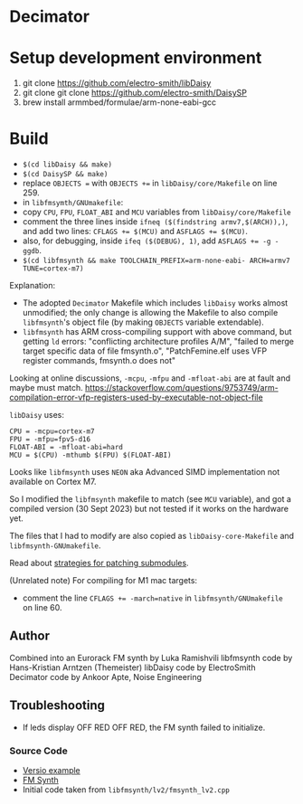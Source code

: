 # Decimator

# Setup development environment

1. git clone https://github.com/electro-smith/libDaisy
2. git clone git clone https://github.com/electro-smith/DaisySP
3. brew install armmbed/formulae/arm-none-eabi-gcc

# Build

- `$(cd libDaisy && make)`
- `$(cd DaisySP && make)`
- replace `OBJECTS =` with `OBJECTS +=` in `libDaisy/core/Makefile` on line 259.
- in `libfmsymth/GNUmakefile`:
- copy `CPU`, `FPU`, `FLOAT_ABI` and `MCU` variables from `libDaisy/core/Makefile`
- comment the three lines inside `ifneq ($(findstring armv7,$(ARCH)),)`, and add two lines: `CFLAGS += $(MCU)` and `ASFLAGS += $(MCU)`.
- also, for debugging, inside `ifeq ($(DEBUG), 1)`, add `ASFLAGS += -g -ggdb`.
- `$(cd libfmsynth && make TOOLCHAIN_PREFIX=arm-none-eabi- ARCH=armv7 TUNE=cortex-m7)`

Explanation:

- The adopted `Decimator` Makefile which includes `libDaisy` works almost unmodified; the only
  change is allowing the Makefile to also compile `libfmsynth`'s object file (by making `OBJECTS` variable extendable).
- `libfmsynth` has ARM cross-compiling support with above command, but getting `ld` errors:
  "conflicting architecture profiles A/M", "failed to merge target specific data of file fmsynth.o",
  "PatchFemine.elf uses VFP register commands, fmsynth.o does not"

Looking at online discussions, `-mcpu`, `-mfpu` and `-mfloat-abi` are at fault and maybe must match.
https://stackoverflow.com/questions/9753749/arm-compilation-error-vfp-registers-used-by-executable-not-object-file

`libDaisy` uses:

```
CPU = -mcpu=cortex-m7
FPU = -mfpu=fpv5-d16
FLOAT-ABI = -mfloat-abi=hard
MCU = $(CPU) -mthumb $(FPU) $(FLOAT-ABI)
```

Looks like `libfmsynth` uses `NEON` aka Advanced SIMD implementation not available on Cortex M7.

So I modified the `libfmsynth` makefile to match (see `MCU` variable), and got a compiled version (30 Sept 2023) but not tested if it works on the hardware yet.

The files that I had to modify are also copied as `libDaisy-core-Makefile` and `libfmsynth-GNUmakefile`.

Read about [strategies for patching submodules](https://stackoverflow.com/a/57940839/324220).

(Unrelated note) For compiling for M1 mac targets:

- comment the line `CFLAGS += -march=native` in `libfmsynth/GNUmakefile` on line 60.

## Author

Combined into an Eurorack FM synth by Luka Ramishvili
libfmsynth code by Hans-Kristian Arntzen (Themeister)
libDaisy code by ElectroSmith
Decimator code by Ankoor Apte, Noise Engineering

## Troubleshooting

- If leds display OFF RED OFF RED, the FM synth failed to initialize.

### Source Code

- [Versio example](https://github.com/electro-smith/DaisyExamples/tree/master/versio/Decimator)
- [FM Synth](https://github.com/Themaister/libfmsynth)
- Initial code taken from `libfmsynth/lv2/fmsynth_lv2.cpp`
